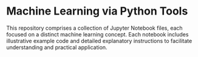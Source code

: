 # Machine Learning via Python Tools
This repository comprises a collection of Jupyter Notebook files, each focused on a distinct machine learning concept. Each notebook includes illustrative example code and detailed explanatory instructions to facilitate understanding and practical application.
